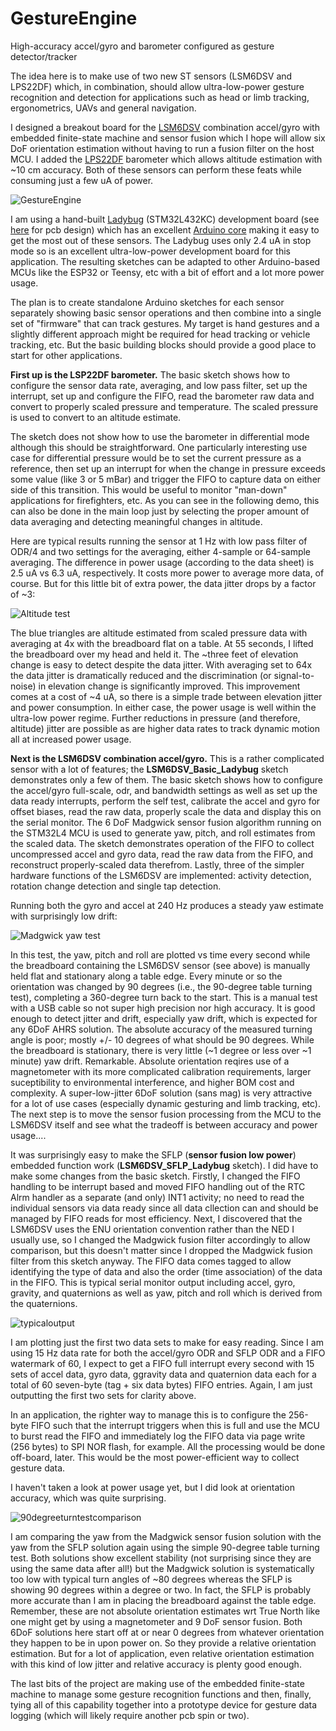 # GestureEngine
High-accuracy accel/gyro and barometer configured as gesture detector/tracker

The idea here is to make use of two new ST sensors (LSM6DSV and LPS22DF) which, in combination, should allow ultra-low-power gesture recognition and detection for applications such as head or limb tracking, ergonometrics, UAVs and general navigation.

I designed a breakout board for the [LSM6DSV](https://www.st.com/resource/en/datasheet/lsm6dsv.pdf) combination accel/gyro with embedded finite-state machine and sensor fusion which I hope will allow six DoF orientation estimation without having to run a fusion filter on the host MCU. I added the [LPS22DF](https://www.st.com/resource/en/datasheet/lps22df.pdf) barometer which allows altitude estimation with ~10 cm accuracy. Both of these sensors can perform these feats while consuming just a few uA of power.

![GestureEngine](https://user-images.githubusercontent.com/6698410/270500414-0c61126a-d074-4be5-9fb3-47e5183ae3b9.jpg)

I am using a hand-built [Ladybug](https://www.tindie.com/products/tleracorp/ladybug-stm32l432-development-board/?pt=ac_prod_search) (STM32L432KC) development board (see [here](https://oshpark.com/shared_projects/Yi34KlP5) for pcb design) which has an excellent [Arduino core](https://github.com/GrumpyOldPizza/arduino-STM32L4) making it easy to get the most out of these sensors. The Ladybug uses only 2.4 uA in stop mode so is an excellent ultra-low-power development board for this application. The resulting sketches can be adapted to other Arduino-based MCUs like the ESP32 or Teensy, etc with a bit of effort and a lot more power usage.

The plan is to create standalone Arduino sketches for each sensor separately showing basic sensor operations and then combine into a single set of "firmware" that can track gestures. My target is hand gestures and a slightly different approach might be required for head tracking or vehicle tracking, etc. But the basic building blocks should provide a good place to start for other applications.

**First up is the LSP22DF barometer.** The basic sketch shows how to configure the sensor data rate, averaging, and low pass filter, set up the interrupt, set up and configure the FIFO, read the barometer raw data and convert to properly scaled pressure and temperature. The scaled pressure is used to convert to an altitude estimate. 

The sketch does not show how to use the barometer in differential mode although this should be straightforward. One particularly interesting use case for differential pressure would be to set the current pressure as a reference, then set up an interrupt for when the change in pressure exceeds some value (like 3 or 5 mBar) and trigger the FIFO to capture data on either side of this transition. This would be useful to monitor "man-down" applications for firefighters, etc. As you can see in the following demo, this can also be done in the main loop just by selecting the proper amount of data averaging and detecting meaningful changes in altitude.

Here are typical results running the sensor at 1 Hz with low pass filter of ODR/4 and two settings for the averaging, either 4-sample or 64-sample averaging. The difference in power usage (according to the data sheet) is 2.5 uA vs 6.3 uA, respectively. It costs more power to average more data, of course. But for this little bit of extra power, the data jitter drops by a factor of ~3:

![Altitude test](https://user-images.githubusercontent.com/6698410/270502358-2e9ddef7-a1be-41c0-8efd-57bd10e0dd88.jpg)

The blue triangles are altitude estimated from scaled pressure data with averaging at 4x with the breadboard flat on a table. At 55 seconds, I lifted the breadboard over my head and held it. The ~three feet of elevation change is easy to detect despite the data jitter. With averaging set to 64x the data jitter is dramatically reduced and the discrimination (or signal-to-noise) in elevation change is significantly improved. This improvement comes at a cost of ~4 uA, so there is a simple trade between elevation jitter and power consumption. In either case, the power usage is well within the ultra-low power regime. Further reductions in pressure (and therefore, altitude) jitter are possible as are higher data rates to track dynamic motion all at increased power usage.

**Next is the LSM6DSV combination accel/gyro.** This is a rather complicated sensor with a lot of features; the **LSM6DSV_Basic_Ladybug** sketch demonstrates only a few of them. The basic sketch shows how to configure the accel/gyro full-scale, odr, and bandwidth settings as well as set up the data ready interrupts, perform the self test, calibrate the accel and gyro for offset biases, read the raw data, properly scale the data and display this on the serial monitor. The 6 DoF Madgwick sensor fusion algorithm running on the STM32L4 MCU is used to generate yaw, pitch, and roll estimates from the scaled data. The sketch demonstrates operation of the FIFO to collect uncompressed accel and gyro data, read the raw data from the FIFO, and reconstruct properly-scaled data therefrom. Lastly, three of the simpler hardware functions of the LSM6DSV are implemented: activity detection, rotation change detection and single tap detection.

Running both the gyro and accel at 240 Hz produces a steady yaw estimate with surprisingly low drift:

![Madgwick yaw test](https://user-images.githubusercontent.com/6698410/271437726-b179273b-bcc6-4766-9d93-19d1ea4e99de.jpg)

In this test,  the yaw, pitch and roll are plotted vs time every second while the breadboard containing the LSM6DSV sensor (see above) is manually held flat and stationary along a table edge. Every minute or so the orientation was changed by 90 degrees (i.e., the 90-degree table turning test), completing a 360-degree turn back to the start. This is a manual test with a USB cable so not super high precision nor high accuracy. It is good enough to detect jitter and drift, especially yaw drift, which is expected for any 6DoF AHRS solution. The absolute accuracy of the measured turning angle is poor; mostly +/- 10 degrees of what should be 90 degrees. While the breadboard is stationary, there is very little (~1 degree or less over ~1 minute) yaw drift. Remarkable. Absolute orientation reqires use of a magnetometer with its more complicated calibration requirements, larger suceptibility to environmental interference, and higher BOM cost and complexity. A super-low-jitter 6DoF solution (sans mag) is very attractive for a lot of use cases (especially dynamic gesturing and limb tracking, etc). The next step is to move the sensor fusion processing from the MCU to the LSM6DSV itself and see what the tradeoff is between accuracy and power usage....

It was surprisingly easy to make the SFLP (**sensor fusion low power**) embedded function work (**LSM6DSV_SFLP_Ladybug** sketch). I did have to make some changes from the basic sketch. Firstly, I changed the FIFO handling to be interrupt based and moved FIFO handling out of the RTC Alrm handler as a separate (and only) INT1 activity; no need to read the individual sensors via data ready since all data cllection can and should be managed by FIFO reads for most efficiency. Next, I discovered that the LSM6DSV uses the ENU orientation convention rather than the NED I usually use, so I changed the Madgwick fusion filter accordingly to allow comparison, but this doesn't matter since I dropped the Madgwick fusion filter from this sketch anyway. The FIFO data comes tagged to allow identifying the type of data and also the order (time association) of the data in the FIFO. This is typical serial monitor output including accel, gyro, gravity, and quaternions as well as yaw, pitch and roll which is derived from the quaternions.

![typicaloutput](https://user-images.githubusercontent.com/6698410/271735999-61fbd0fe-bedb-439f-8859-13c893a3495e.jpg)

I am plotting just the first two data sets to make for easy reading. Since I am using 15 Hz data rate for both the accel/gyro ODR and SFLP ODR and a FIFO watermark of 60, I expect to get a FIFO full interrupt every second with 15 sets of accel data, gyro data, ggravity data and quaternion data each for a total of 60 seven-byte (tag + six data bytes) FIFO entries. Again, I am just outputting the first two sets for clarity above.

In an application, the righter way to manage this is to configure the 256-byte FIFO such that the interrupt triggers when this is full and use the MCU to burst read the FIFO and immediately log the FIFO data via page write (256 bytes) to SPI NOR flash, for example. All the processing would be done off-board, later. This would be the most power-efficient way to collect gesture data.

I haven't taken a look at power usage yet, but I did look at orientation accuracy, which was quite surprising.

![90degreeturntestcomparison](https://user-images.githubusercontent.com/6698410/271735946-8e0f5686-421e-46dc-b806-4ea425c4f02b.jpg)

I am comparing the yaw from the Madgwick sensor fusion solution with the yaw from the SFLP solution again using the simple 90-degree table turning test. Both solutions show excellent stability (not surprising since they are using the same data after all!) but the Madgwick solution is systematically too low with typical turn angles of ~80 degrees whereas the SFLP is showing 90 degrees within a degree or two. In fact, the SFLP is probably more accurate than I am in placing the breadboard against the table edge. Remember, these are not absolute orientation estimates wrt True North like one might get by using a magnetometer and 9 DoF sensor fusion. Both  6DoF solutions here start off at or near 0 degrees from whatever orientation they happen to be in upon power on. So they provide a relative orientation estimation. But for a lot of application, even relative orientation estimation with this kind of low jitter and relative accuracy is plenty good enough.

The last bits of the project are making use of the embedded finite-state machine to manage some gesture recognition functions and then, finally, tying all of this capability together into a prototype device for gesture data logging (which will likely require another pcb spin or two).

